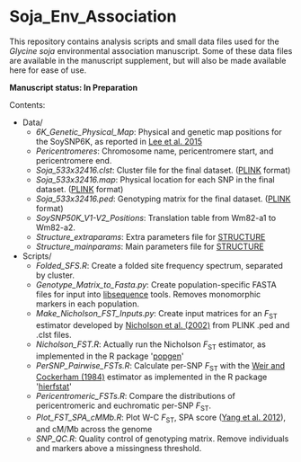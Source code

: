 # Soja_Env_Association

This repository contains analysis scripts and small data files used for the *Glycine soja* environmental association manuscript. Some of these data files are available in the manuscript supplement, but will also be made available here for ease of use.

**Manuscript status: In Preparation**

Contents:
- Data/
    - *6K_Genetic_Physical_Map*: Physical and genetic map positions for the SoySNP6K, as reported in [Lee et al. 2015](http://link.springer.com/article/10.1007%2Fs11032-015-0209-5)
    - *Pericentromeres*: Chromosome name, pericentromere start, and pericentromere end.
    - *Soja_533x32416.clst*: Cluster file for the final dataset. ([PLINK](http://pngu.mgh.harvard.edu/~purcell/plink/) format)
    - *Soja_533x32416.map*: Physical location for each SNP in the final dataset. ([PLINK](http://pngu.mgh.harvard.edu/~purcell/plink/) format)
    - *Soja_533x32416.ped*: Genotyping matrix for the final dataset. ([PLINK](http://pngu.mgh.harvard.edu/~purcell/plink/) format)
    - *SoySNP50K_V1-V2_Positions*: Translation table from Wm82-a1 to Wm82-a2.
    - *Structure_extraparams*: Extra parameters file for [STRUCTURE](http://pritchardlab.stanford.edu/structure.html)
    - *Structure_mainparams*: Main parameters file for [STRUCTURE](http://pritchardlab.stanford.edu/structure.html)
- Scripts/
    - *Folded_SFS.R*: Create a folded site frequency spectrum, separated by cluster.
    - *Genotype_Matrix_to_Fasta.py*: Create population-specific FASTA files for input into [libsequence](http://molpopgen.github.io/libsequence/) tools. Removes monomorphic markers in each population.
    - *Make_Nicholson_FST_Inputs.py*: Create input matrices for an *F*<sub>ST</sub> estimator developed by [Nicholson et al. (2002)](http://onlinelibrary.wiley.com/doi/10.1111/1467-9868.00357/abstract) from PLINK .ped and .clst files.
    - *Nicholson_FST.R*: Actually run the Nicholson *F*<sub>ST</sub> estimator, as implemented in the R package '[popgen](http://cran.r-project.org/web/packages/popgen/index.html)'
    - *PerSNP_Pairwise_FSTs.R*: Calculate per-SNP *F*<sub>ST</sub> with the [Weir and Cockerham (1984)](http://www.jstor.org/stable/2408641) estimator as implemented in the R package '[hierfstat](http://cran.r-project.org/web/packages/hierfstat/index.html)'
    - *Pericentromeric_FSTs.R*: Compare the distributions of pericentromeric and euchromatic per-SNP *F*<sub>ST</sub>.
    - *Plot_FST_SPA_cMMb.R*: Plot W-C *F*<sub>ST</sub>, SPA score ([Yang et al. 2012](http://www.nature.com/ng/journal/v44/n6/abs/ng.2285.html)), and cM/Mb across the genome 
    - *SNP_QC.R*: Quality control of genotyping matrix. Remove individuals and markers above a missingness threshold.
